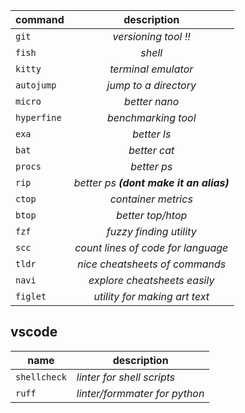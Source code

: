 | **command**   | **description**           |
| ------------- |:---------------------:    |
| `git`         | *versioning tool !!*      |
| `fish`        | *shell*                   |
| `kitty`       | *terminal emulator*       |
| `autojump`    | *jump to a directory*     |
| `micro`       | *better nano*             |
| `hyperfine`   | *benchmarking tool*       |
| `exa`         | *better ls*               |
| `bat`         | *better cat*              |
| `procs`       | *better ps*               |
| `rip`         | *better ps **(dont make it an alias)***|
| `ctop`        | *container metrics*       |
| `btop`        | *better top/htop*         |
| `fzf`         | *fuzzy finding utility*   |
| `scc`         | *count lines of code for language*|
| `tldr`        | *nice cheatsheets of commands*|
| `navi`        | *explore cheatsheets easily*|
| `figlet`      | *utility for making art text*|

## vscode
|**name**       |**description**                |
| -------       | ------------------------------|
|`shellcheck`   |*linter for shell scripts*     |
|`ruff`         |*linter/formmater for python*  |